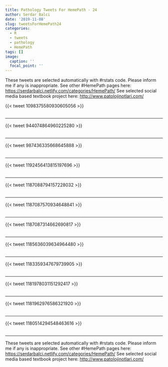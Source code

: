 ```yaml
---
title: Pathology Tweets For HemePath - 24
author: Serdar Balci
date: '2019-11-08'
slug: tweetsForHemePath24
categories:
  - R
  - tweets
  - pathology
  - HemePath
tags: []
image:
  caption: ''
  focal_point: ''
---
```



These tweets are selected automatically with #rstats code. Please inform me if any is inappropriate.
See other #HemePath pages here: https://serdarbalci.netlify.com/categories/HemePath/ 
See selected social media based textbook project here: http://www.patolojinotlari.com/

{{< tweet 1098375580930605056 >}}
<br>
<br>
<hr>
{{< tweet 944074864960225280 >}}
<br>
<br>
<hr>
{{< tweet 987436335668645888 >}}
<br>
<br>
<hr>
{{< tweet 1192456413815197696 >}}
<br>
<br>
<hr>
{{< tweet 1187088794157228032 >}}
<br>
<br>
<hr>
{{< tweet 1187087570934648841 >}}
<br>
<br>
<hr>
{{< tweet 1187087314662690817 >}}
<br>
<br>
<hr>
{{< tweet 1185636039634964480 >}}
<br>
<br>
<hr>
{{< tweet 1183359347679739905 >}}
<br>
<br>
<hr>
{{< tweet 1181978031151292417 >}}
<br>
<br>
<hr>
{{< tweet 1181962976586321920 >}}
<br>
<br>
<hr>
{{< tweet 1180514294548463616 >}}
<br>
<br>
<hr>


These tweets are selected automatically with #rstats code. Please inform me if any is inappropriate.
See other #HemePath pages here: https://serdarbalci.netlify.com/categories/HemePath/ 
See selected social media based textbook project here: http://www.patolojinotlari.com/

